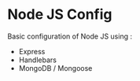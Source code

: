 # Node JS Config

Basic configuration of Node JS using : 
  - Express
  - Handlebars
  - MongoDB / Mongoose
